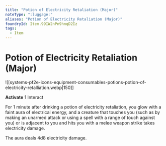 ```yaml
---
title: "Potion of Electricity Retaliation (Major)"
noteType: ":luggage:"
aliases: "Potion of Electricity Retaliation (Major)"
foundryId: Item.99IW2nPn9hnqD2Iz
tags:
  - Item
---
```


# Potion of Electricity Retaliation (Major)
![[systems-pf2e-icons-equipment-consumables-potions-potion-of-electricity-retalliation.webp|150]]

**Activate** 1 Interact

For 1 minute after drinking a potion of electricity retaliation, you glow with a faint aura of electrical energy, and a creature that touches you (such as by making an unarmed attack or using a spell with a range of touch against you) or is adjacent to you and hits you with a melee weapon strike takes electricity damage.

The aura deals 4d8 electricity damage.
